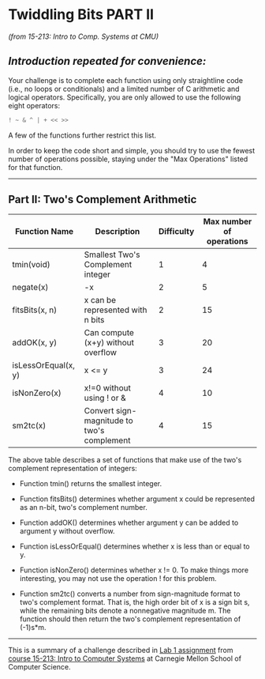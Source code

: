 # Twiddling Bits PART II
*(from 15-213: Intro to Comp. Systems at CMU)*

*Introduction repeated for convenience:*
---

Your challenge is to complete each function using only straightline code (i.e.,
no loops or conditionals) and a limited number of C arithmetic and logical
operators. Specifically, you are only allowed to use the following eight
operators:

```c
! ~ & ^ | + << >>
```

A few of the functions further restrict this list.

In order to keep the code short and simple, you should try to use the fewest
number of operations possible, staying under the "Max Operations" listed for
that function.

---

## Part II: Two's Complement Arithmetic

| Function Name  | Description                                          | Difficulty    | Max number of operations |
| -------------- | ---------------------------------------------------- | ------------- | ------------------------ |
| tmin(void)     | Smallest Two's Complement integer                    | 1             | 4                        |
| negate(x)      | -x                                                   | 2             | 5                        |
| fitsBits(x, n) | x can be represented with n bits                     | 2             | 15                       |
| addOK(x, y)    | Can compute (x+y) without overflow                   | 3             | 20                       |
| isLessOrEqual(x, y) | x <= y                                          | 3             | 24                       |
| isNonZero(x)   | x!=0 without using ! or &                            | 4             | 10                       |
| sm2tc(x)       | Convert sign-magnitude to two's complement           | 4             | 15                       |

The above table describes a set of functions that make use of the two's complement representation of integers:

 * Function tmin() returns the smallest integer.

 * Function fitsBits() determines whether argument x could be represented as an
   n-bit, two's complement number.

 * Function addOK() determines whether argument y can be added to argument y
   without overflow.

 * Function isLessOrEqual() determines whether x is less than or equal to y.

 * Function isNonZero() determines whether x != 0. To make things more
   interesting, you may not use the operation ! for this problem.

 * Function sm2tc() converts a number from sign-magnitude format to two's
   complement format. That is, the high order bit of x is a sign bit s, while
   the remaining bits denote a nonnegative magnitude m. The function should then
   return the two's complement representation of (-1)s*m.

---

This is a summary of a challenge described in [Lab 1 assignment][cmu-lab1] from
[course 15-213: Intro to Computer Systems][cmu-15-213] at Carnegie Mellon School
of Computer Science.

[cmu-lab1]: http://www.cs.cmu.edu/afs/cs/academic/class/15213-s02/www/applications/labs/lab1/datalab.html
[cmu-15-213]: http://www.cs.cmu.edu/~213/schedule.html
